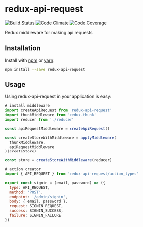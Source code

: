 # redux-api-request

<a href="https://circleci.com/gh/mahaplatform/redux-api-request">
  <img src="https://img.shields.io/circleci/project/mahaplatform/redux-api-request.svg?maxAge=600" alt="Build Status" >
</a>
<a href="https://codeclimate.com/github/mahaplatform/redux-api-request">
  <img src="https://img.shields.io/codeclimate/github/mahaplatform/redux-api-request.svg?maxAge=600" alt="Code Climate" />
</a>
<a href="https://codeclimate.com/github/mahaplatform/redux-api-request/coverage">
  <img src="https://img.shields.io/codeclimate/coverage/github/mahaplatform/redux-api-request.svg?maxAge=600" alt="Code Coverage" />
</a>

Redux middleware for making api requests

## Installation
Install with [npm](http://npmjs.com) or [yarn](https://yarnpkg.com):

```sh
npm install --save redux-api-request
```

## Usage
Using redux-api-request in your application is easy:

```javascript
# install middleware
import createApiRequest from 'redux-api-request'
import thunkMiddleware from 'redux-thunk'
import reducer from './reducer'

const apiRequestMiddleware = createApiRequest()

const createStoreWithMiddleware = applyMiddleware(
  thunkMiddleware,
  apiRequestMiddleware
)(createStore)

const store = createStoreWithMiddleware(reducer)

# action creator
import { API_REQUEST } from 'redux-api-request/action_types'

export const signin = (email, password) => ({
  type: API_REQUEST,
  method: 'POST',
  endpoint: '/admin/signin',
  body: { email, password },
  request: SIGNIN_REQUEST,
  success: SIGNIN_SUCCESS,
  failure: SIGNIN_FAILURE
})
```
